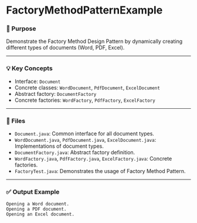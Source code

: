 # FactoryMethodPatternExample

### 📌 Purpose
Demonstrate the Factory Method Design Pattern by dynamically creating different types of documents (Word, PDF, Excel).

---

### 💡 Key Concepts
- Interface: `Document`
- Concrete classes: `WordDocument`, `PdfDocument`, `ExcelDocument`
- Abstract factory: `DocumentFactory`
- Concrete factories: `WordFactory`, `PdfFactory`, `ExcelFactory`

---

### 📁 Files
- `Document.java`: Common interface for all document types.
- `WordDocument.java`, `PdfDocument.java`, `ExcelDocument.java`: Implementations of document types.
- `DocumentFactory.java`: Abstract factory definition.
- `WordFactory.java`, `PdfFactory.java`, `ExcelFactory.java`: Concrete factories.
- `FactoryTest.java`: Demonstrates the usage of Factory Method Pattern.

---

### ✅ Output Example
```
Opening a Word document.
Opening a PDF document.
Opening an Excel document.


